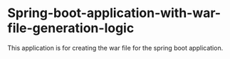 # Spring-boot-application-with-war-file-generation-logic
This application is for creating the war file for the spring boot application.
